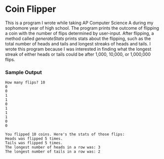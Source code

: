# Coin Flipper

This is a program I wrote while taking AP Computer Science A during my sophomore year of high school. The program prints the outcome of flipping a coin with the number of flips determined by user-input. After flipping, a method called *generateStats* prints stats about the flipping, such as the total number of heads and tails and longest streaks of heads and tails. I wrote this program because I was interested in finding what the longest streak of either heads or tails could be after 1,000, 10,000, or 1,000,000 flips. 

### Sample Output
```
How many flips? 10
0
0
1
1
0
1
1
1
0
0

You flipped 10 coins. Here's the stats of those flips:
Heads was flipped 5 times.
Tails was flipped 5 times.
The longest number of heads in a row was: 3
The longest number of tails in a row was: 2
```
